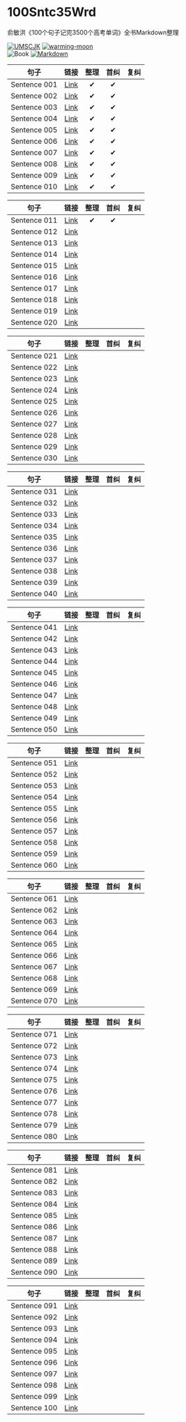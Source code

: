 # 100Sntc35Wrd

俞敏洪《100个句子记完3500个高考单词》全书Markdown整理

[![UMSCJK](https://img.shields.io/badge/整理-UMSCJK-orangered)](https://github.com/UMSCJK)
[![warming-moon](https://img.shields.io/badge/辅助-warming--moon-saddlebrown)](https://github.com/warming-moon)  
![Book](https://img.shields.io/badge/俞敏洪-100个句子记完3500个高考单词-goldenrod)
[![Markdown](https://img.shields.io/badge/GitHub-Markdown-mediumseagreen)](https://markdown.com.cn/)

|     句子     |                    链接                    | 整理  | 首纠  | 复纠  |
| :----------: | :----------------------------------------: | :---: | :---: | :---: |
| Sentence 001 | [Link](100个句子记完3500个高考单词/001.md) |   ✔   |   ✔   |       |
| Sentence 002 | [Link](100个句子记完3500个高考单词/002.md) |   ✔   |   ✔   |       |
| Sentence 003 | [Link](100个句子记完3500个高考单词/003.md) |   ✔   |   ✔   |       |
| Sentence 004 | [Link](100个句子记完3500个高考单词/004.md) |   ✔   |   ✔   |       |
| Sentence 005 | [Link](100个句子记完3500个高考单词/005.md) |   ✔   |   ✔   |       |
| Sentence 006 | [Link](100个句子记完3500个高考单词/006.md) |   ✔   |   ✔   |       |
| Sentence 007 | [Link](100个句子记完3500个高考单词/007.md) |   ✔   |   ✔   |       |
| Sentence 008 | [Link](100个句子记完3500个高考单词/008.md) |   ✔   |   ✔   |       |
| Sentence 009 | [Link](100个句子记完3500个高考单词/009.md) |   ✔   |   ✔   |       |
| Sentence 010 | [Link](100个句子记完3500个高考单词/010.md) |   ✔   |   ✔   |       |

|     句子     |                    链接                    | 整理  | 首纠  | 复纠  |
| :----------: | :----------------------------------------: | :---: | :---: | :---: |
| Sentence 011 | [Link](100个句子记完3500个高考单词/011.md) |   ✔   |   ✔   |       |
| Sentence 012 | [Link](100个句子记完3500个高考单词/012.md) |       |       |       |
| Sentence 013 | [Link](100个句子记完3500个高考单词/013.md) |       |       |       |
| Sentence 014 | [Link](100个句子记完3500个高考单词/014.md) |       |       |       |
| Sentence 015 | [Link](100个句子记完3500个高考单词/015.md) |       |       |       |
| Sentence 016 | [Link](100个句子记完3500个高考单词/016.md) |       |       |       |
| Sentence 017 | [Link](100个句子记完3500个高考单词/017.md) |       |       |       |
| Sentence 018 | [Link](100个句子记完3500个高考单词/018.md) |       |       |       |
| Sentence 019 | [Link](100个句子记完3500个高考单词/019.md) |       |       |       |
| Sentence 020 | [Link](100个句子记完3500个高考单词/020.md) |       |       |       |

|     句子     |                    链接                    | 整理  | 首纠  | 复纠  |
| :----------: | :----------------------------------------: | :---: | :---: | :---: |
| Sentence 021 | [Link](100个句子记完3500个高考单词/021.md) |       |       |       |
| Sentence 022 | [Link](100个句子记完3500个高考单词/022.md) |       |       |       |
| Sentence 023 | [Link](100个句子记完3500个高考单词/023.md) |       |       |       |
| Sentence 024 | [Link](100个句子记完3500个高考单词/024.md) |       |       |       |
| Sentence 025 | [Link](100个句子记完3500个高考单词/025.md) |       |       |       |
| Sentence 026 | [Link](100个句子记完3500个高考单词/026.md) |       |       |       |
| Sentence 027 | [Link](100个句子记完3500个高考单词/027.md) |       |       |       |
| Sentence 028 | [Link](100个句子记完3500个高考单词/028.md) |       |       |       |
| Sentence 029 | [Link](100个句子记完3500个高考单词/029.md) |       |       |       |
| Sentence 030 | [Link](100个句子记完3500个高考单词/030.md) |       |       |       |

|     句子     |                    链接                    | 整理  | 首纠  | 复纠  |
| :----------: | :----------------------------------------: | :---: | :---: | :---: |
| Sentence 031 | [Link](100个句子记完3500个高考单词/031.md) |       |       |       |
| Sentence 032 | [Link](100个句子记完3500个高考单词/032.md) |       |       |       |
| Sentence 033 | [Link](100个句子记完3500个高考单词/033.md) |       |       |       |
| Sentence 034 | [Link](100个句子记完3500个高考单词/034.md) |       |       |       |
| Sentence 035 | [Link](100个句子记完3500个高考单词/035.md) |       |       |       |
| Sentence 036 | [Link](100个句子记完3500个高考单词/036.md) |       |       |       |
| Sentence 037 | [Link](100个句子记完3500个高考单词/037.md) |       |       |       |
| Sentence 038 | [Link](100个句子记完3500个高考单词/038.md) |       |       |       |
| Sentence 039 | [Link](100个句子记完3500个高考单词/039.md) |       |       |       |
| Sentence 040 | [Link](100个句子记完3500个高考单词/040.md) |       |       |       |

|     句子     |                    链接                    | 整理  | 首纠  | 复纠  |
| :----------: | :----------------------------------------: | :---: | :---: | :---: |
| Sentence 041 | [Link](100个句子记完3500个高考单词/041.md) |       |       |       |
| Sentence 042 | [Link](100个句子记完3500个高考单词/042.md) |       |       |       |
| Sentence 043 | [Link](100个句子记完3500个高考单词/043.md) |       |       |       |
| Sentence 044 | [Link](100个句子记完3500个高考单词/044.md) |       |       |       |
| Sentence 045 | [Link](100个句子记完3500个高考单词/045.md) |       |       |       |
| Sentence 046 | [Link](100个句子记完3500个高考单词/046.md) |       |       |       |
| Sentence 047 | [Link](100个句子记完3500个高考单词/047.md) |       |       |       |
| Sentence 048 | [Link](100个句子记完3500个高考单词/048.md) |       |       |       |
| Sentence 049 | [Link](100个句子记完3500个高考单词/049.md) |       |       |       |
| Sentence 050 | [Link](100个句子记完3500个高考单词/050.md) |       |       |       |

|     句子     |                    链接                    | 整理  | 首纠  | 复纠  |
| :----------: | :----------------------------------------: | :---: | :---: | :---: |
| Sentence 051 | [Link](100个句子记完3500个高考单词/051.md) |       |       |       |
| Sentence 052 | [Link](100个句子记完3500个高考单词/052.md) |       |       |       |
| Sentence 053 | [Link](100个句子记完3500个高考单词/053.md) |       |       |       |
| Sentence 054 | [Link](100个句子记完3500个高考单词/054.md) |       |       |       |
| Sentence 055 | [Link](100个句子记完3500个高考单词/055.md) |       |       |       |
| Sentence 056 | [Link](100个句子记完3500个高考单词/056.md) |       |       |       |
| Sentence 057 | [Link](100个句子记完3500个高考单词/057.md) |       |       |       |
| Sentence 058 | [Link](100个句子记完3500个高考单词/058.md) |       |       |       |
| Sentence 059 | [Link](100个句子记完3500个高考单词/059.md) |       |       |       |
| Sentence 060 | [Link](100个句子记完3500个高考单词/060.md) |       |       |       |

|     句子     |                    链接                    | 整理  | 首纠  | 复纠  |
| :----------: | :----------------------------------------: | :---: | :---: | :---: |
| Sentence 061 | [Link](100个句子记完3500个高考单词/061.md) |       |       |       |
| Sentence 062 | [Link](100个句子记完3500个高考单词/062.md) |       |       |       |
| Sentence 063 | [Link](100个句子记完3500个高考单词/063.md) |       |       |       |
| Sentence 064 | [Link](100个句子记完3500个高考单词/064.md) |       |       |       |
| Sentence 065 | [Link](100个句子记完3500个高考单词/065.md) |       |       |       |
| Sentence 066 | [Link](100个句子记完3500个高考单词/066.md) |       |       |       |
| Sentence 067 | [Link](100个句子记完3500个高考单词/067.md) |       |       |       |
| Sentence 068 | [Link](100个句子记完3500个高考单词/068.md) |       |       |       |
| Sentence 069 | [Link](100个句子记完3500个高考单词/069.md) |       |       |       |
| Sentence 070 | [Link](100个句子记完3500个高考单词/070.md) |       |       |       |

|     句子     |                    链接                    | 整理  | 首纠  | 复纠  |
| :----------: | :----------------------------------------: | :---: | :---: | :---: |
| Sentence 071 | [Link](100个句子记完3500个高考单词/071.md) |       |       |       |
| Sentence 072 | [Link](100个句子记完3500个高考单词/072.md) |       |       |       |
| Sentence 073 | [Link](100个句子记完3500个高考单词/073.md) |       |       |       |
| Sentence 074 | [Link](100个句子记完3500个高考单词/074.md) |       |       |       |
| Sentence 075 | [Link](100个句子记完3500个高考单词/075.md) |       |       |       |
| Sentence 076 | [Link](100个句子记完3500个高考单词/076.md) |       |       |       |
| Sentence 077 | [Link](100个句子记完3500个高考单词/077.md) |       |       |       |
| Sentence 078 | [Link](100个句子记完3500个高考单词/078.md) |       |       |       |
| Sentence 079 | [Link](100个句子记完3500个高考单词/079.md) |       |       |       |
| Sentence 080 | [Link](100个句子记完3500个高考单词/080.md) |       |       |       |

|     句子     |                    链接                    | 整理  | 首纠  | 复纠  |
| :----------: | :----------------------------------------: | :---: | :---: | :---: |
| Sentence 081 | [Link](100个句子记完3500个高考单词/081.md) |       |       |       |
| Sentence 082 | [Link](100个句子记完3500个高考单词/082.md) |       |       |       |
| Sentence 083 | [Link](100个句子记完3500个高考单词/083.md) |       |       |       |
| Sentence 084 | [Link](100个句子记完3500个高考单词/084.md) |       |       |       |
| Sentence 085 | [Link](100个句子记完3500个高考单词/085.md) |       |       |       |
| Sentence 086 | [Link](100个句子记完3500个高考单词/086.md) |       |       |       |
| Sentence 087 | [Link](100个句子记完3500个高考单词/087.md) |       |       |       |
| Sentence 088 | [Link](100个句子记完3500个高考单词/088.md) |       |       |       |
| Sentence 089 | [Link](100个句子记完3500个高考单词/089.md) |       |       |       |
| Sentence 090 | [Link](100个句子记完3500个高考单词/090.md) |       |       |       |

|     句子     |                    链接                    | 整理  | 首纠  | 复纠  |
| :----------: | :----------------------------------------: | :---: | :---: | :---: |
| Sentence 091 | [Link](100个句子记完3500个高考单词/091.md) |       |       |       |
| Sentence 092 | [Link](100个句子记完3500个高考单词/092.md) |       |       |       |
| Sentence 093 | [Link](100个句子记完3500个高考单词/093.md) |       |       |       |
| Sentence 094 | [Link](100个句子记完3500个高考单词/094.md) |       |       |       |
| Sentence 095 | [Link](100个句子记完3500个高考单词/095.md) |       |       |       |
| Sentence 096 | [Link](100个句子记完3500个高考单词/096.md) |       |       |       |
| Sentence 097 | [Link](100个句子记完3500个高考单词/097.md) |       |       |       |
| Sentence 098 | [Link](100个句子记完3500个高考单词/098.md) |       |       |       |
| Sentence 099 | [Link](100个句子记完3500个高考单词/099.md) |       |       |       |
| Sentence 100 | [Link](100个句子记完3500个高考单词/100.md) |       |       |       |